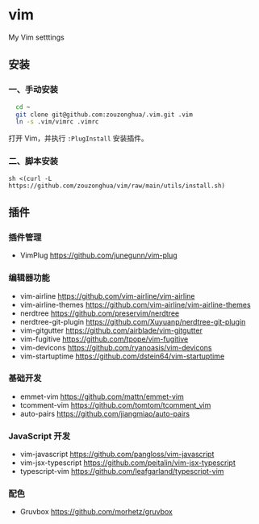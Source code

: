 # vim
My Vim setttings

## 安装

### 一、手动安装

```sh
  cd ~
  git clone git@github.com:zouzonghua/.vim.git .vim
  ln -s .vim/vimrc .vimrc
```

打开 Vim，并执行 `:PlugInstall` 安装插件。

### 二、脚本安装

```
sh <(curl -L https://github.com/zouzonghua/vim/raw/main/utils/install.sh)
```

## 插件

### 插件管理

- VimPlug <https://github.com/junegunn/vim-plug>

### 编辑器功能

- vim-airline <https://github.com/vim-airline/vim-airline>
- vim-airline-themes <https://github.com/vim-airline/vim-airline-themes>
- nerdtree <https://github.com/preservim/nerdtree>
- nerdtree-git-plugin <https://github.com/Xuyuanp/nerdtree-git-plugin>
- vim-gitgutter <https://github.com/airblade/vim-gitgutter>
- vim-fugitive <https://github.com/tpope/vim-fugitive>
- vim-devicons <https://github.com/ryanoasis/vim-devicons>
- vim-startuptime <https://github.com/dstein64/vim-startuptime>

### 基础开发

- emmet-vim <https://github.com/mattn/emmet-vim>
- tcomment-vim <https://github.com/tomtom/tcomment_vim>
- auto-pairs <https://github.com/jiangmiao/auto-pairs>

### JavaScript 开发

- vim-javascript <https://github.com/pangloss/vim-javascript>
- vim-jsx-typescript <https://github.com/peitalin/vim-jsx-typescript>
- typescript-vim <https://github.com/leafgarland/typescript-vim>

### 配色

- Gruvbox <https://github.com/morhetz/gruvbox>

